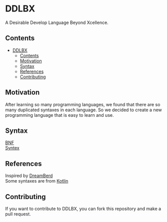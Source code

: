 # DDLBX

A Desirable Develop Language Beyond Xcellence.

## Contents

- [DDLBX](#ddlbx)
  - [Contents](#contents)
  - [Motivation](#motivation)
  - [Syntax](#syntax)
  - [References](#references)
  - [Contributing](#contributing)

## Motivation

After learning so many programming languages, we found that there are so many duplicated syntaxes in each language. So we decided to create a new programming language that is easy to learn and use.

## Syntax

[BNF](docs/BNF.md)  
[Syntex](docs/syntex.md)

## References

Inspired by [DreamBerd](https://github.com/TodePond/DreamBerd.git)  
Some syntaxes are from [Kotlin](https://github.com/JetBrains/kotlin.git)

## Contributing

If you want to contribute to DDLBX, you can fork this repository and make a pull request.
